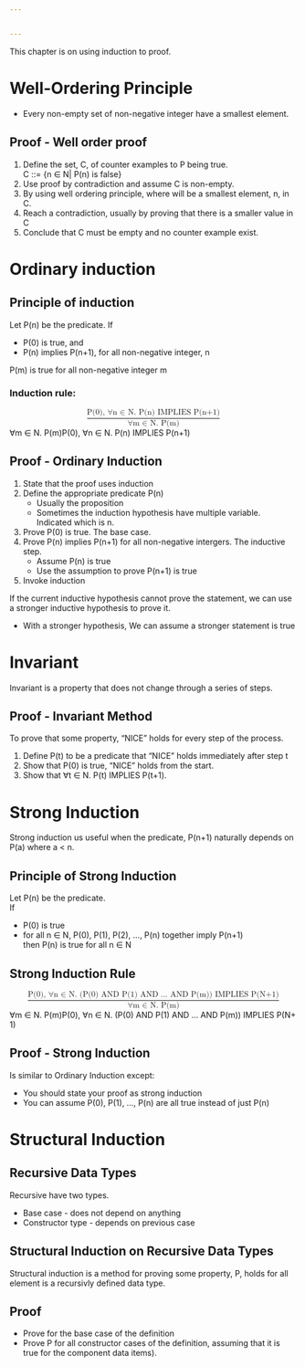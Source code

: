 ```yaml
---


---
```


<p>This chapter is on using induction to proof.</p>
<h1 id="well-ordering-principle">Well-Ordering Principle</h1>
<ul>
<li>Every non-empty set of non-negative integer have a smallest element.</li>
</ul>
<h2 id="proof---well-order-proof">Proof - Well order proof</h2>
<ol>
<li>Define the set, C, of counter examples to P being true.<br>
C ::= {n ∈ N| P(n) is false}</li>
<li>Use proof by contradiction and assume C is non-empty.</li>
<li>By using well ordering principle, where will be a smallest element, n, in C.</li>
<li>Reach a contradiction, usually by proving that there is a smaller value in C</li>
<li>Conclude that C must be empty and no counter example exist.</li>
</ol>
<h1 id="ordinary-induction">Ordinary induction</h1>
<h2 id="principle-of-induction">Principle of induction</h2>
<p>Let P(n) be the predicate. If</p>
<ul>
<li>P(0) is true, and</li>
<li>P(n) implies P(n+1), for all non-negative integer, n</li>
</ul>
<p>P(m) is true for all non-negative integer m</p>
<h3 id="induction-rule">Induction rule:</h3>
<p><span class="katex--display"><span class="katex-display"><span class="katex"><span class="katex-mathml"><math xmlns="http://www.w3.org/1998/Math/MathML" display="block"><semantics><mrow><mfrac><mtext>P(0),&nbsp;∀n&nbsp;∈&nbsp;N.&nbsp;P(n)&nbsp;IMPLIES&nbsp;P(n+1)</mtext><mtext>∀m&nbsp;∈&nbsp;N.&nbsp;P(m)</mtext></mfrac></mrow><annotation encoding="application/x-tex">
\frac{\text{P(0), ∀n ∈ N. P(n) IMPLIES P(n+1)}}
{\text{∀m ∈ N. P(m)}}
</annotation></semantics></math></span><span class="katex-html" aria-hidden="true"><span class="base"><span class="strut" style="height: 2.363em; vertical-align: -0.936em;"></span><span class="mord"><span class="mopen nulldelimiter"></span><span class="mfrac"><span class="vlist-t vlist-t2"><span class="vlist-r"><span class="vlist" style="height: 1.427em;"><span class="" style="top: -2.314em;"><span class="pstrut" style="height: 3em;"></span><span class="mord"><span class="mord text"><span class="mord">∀m&nbsp;∈&nbsp;N.&nbsp;P(m)</span></span></span></span><span class="" style="top: -3.23em;"><span class="pstrut" style="height: 3em;"></span><span class="frac-line" style="border-bottom-width: 0.04em;"></span></span><span class="" style="top: -3.677em;"><span class="pstrut" style="height: 3em;"></span><span class="mord"><span class="mord text"><span class="mord">P(0),&nbsp;∀n&nbsp;∈&nbsp;N.&nbsp;P(n)&nbsp;IMPLIES&nbsp;P(n+1)</span></span></span></span></span><span class="vlist-s">​</span></span><span class="vlist-r"><span class="vlist" style="height: 0.936em;"><span class=""></span></span></span></span></span><span class="mclose nulldelimiter"></span></span></span></span></span></span></span></p>
<h2 id="proof---ordinary-induction">Proof - Ordinary Induction</h2>
<ol>
<li>State that the proof uses induction</li>
<li>Define the appropriate predicate P(n)
<ul>
<li>Usually the proposition</li>
<li>Sometimes the induction hypothesis have multiple variable. Indicated which is n.</li>
</ul>
</li>
<li>Prove P(0) is true. The base case.</li>
<li>Prove P(n) implies P(n+1) for all non-negative intergers. The inductive step.
<ul>
<li>Assume P(n) is true</li>
<li>Use the assumption to prove P(n+1) is true</li>
</ul>
</li>
<li>Invoke induction</li>
</ol>
<p>If the current inductive hypothesis cannot prove the statement, we can use a stronger inductive hypothesis to prove it.</p>
<ul>
<li>With a stronger hypothesis, We can assume a stronger statement is true</li>
</ul>
<h1 id="invariant">Invariant</h1>
<p>Invariant is a property that does not change through a series of steps.</p>
<h2 id="proof---invariant-method">Proof - Invariant Method</h2>
<p>To prove that some property, “NICE” holds for every step of the process.</p>
<ol>
<li>Define P(t) to be a predicate that “NICE” holds immediately after step t</li>
<li>Show that P(0) is true, “NICE” holds from the start.</li>
<li>Show that ∀t ∈ N. P(t) IMPLIES P(t+1).</li>
</ol>
<h1 id="strong-induction">Strong Induction</h1>
<p>Strong induction us useful when the predicate, P(n+1) naturally depends on P(a) where a &lt; n.</p>
<h2 id="principle-of-strong-induction">Principle of Strong Induction</h2>
<p>Let P(n) be the predicate.<br>
If</p>
<ul>
<li>P(0) is true</li>
<li>for all n ∈ N, P(0), P(1), P(2), …, P(n) together imply P(n+1)<br>
then P(n) is true for all n ∈ N</li>
</ul>
<h2 id="strong-induction-rule">Strong Induction Rule</h2>
<p><span class="katex--display"><span class="katex-display"><span class="katex"><span class="katex-mathml"><math xmlns="http://www.w3.org/1998/Math/MathML" display="block"><semantics><mrow><mfrac><mtext>P(0),&nbsp;∀n&nbsp;∈&nbsp;N.&nbsp;(P(0)&nbsp;AND&nbsp;P(1)&nbsp;AND&nbsp;...&nbsp;AND&nbsp;P(m))&nbsp;IMPLIES&nbsp;P(N+1)</mtext><mtext>∀m&nbsp;∈&nbsp;N.&nbsp;P(m)</mtext></mfrac></mrow><annotation encoding="application/x-tex">
\frac{\text{P(0), ∀n ∈ N. (P(0) AND P(1) AND ... AND P(m)) IMPLIES P(N+1)}}
{\text{∀m ∈ N. P(m)}}
</annotation></semantics></math></span><span class="katex-html" aria-hidden="true"><span class="base"><span class="strut" style="height: 2.363em; vertical-align: -0.936em;"></span><span class="mord"><span class="mopen nulldelimiter"></span><span class="mfrac"><span class="vlist-t vlist-t2"><span class="vlist-r"><span class="vlist" style="height: 1.427em;"><span class="" style="top: -2.314em;"><span class="pstrut" style="height: 3em;"></span><span class="mord"><span class="mord text"><span class="mord">∀m&nbsp;∈&nbsp;N.&nbsp;P(m)</span></span></span></span><span class="" style="top: -3.23em;"><span class="pstrut" style="height: 3em;"></span><span class="frac-line" style="border-bottom-width: 0.04em;"></span></span><span class="" style="top: -3.677em;"><span class="pstrut" style="height: 3em;"></span><span class="mord"><span class="mord text"><span class="mord">P(0),&nbsp;∀n&nbsp;∈&nbsp;N.&nbsp;(P(0)&nbsp;AND&nbsp;P(1)&nbsp;AND&nbsp;...&nbsp;AND&nbsp;P(m))&nbsp;IMPLIES&nbsp;P(N+1)</span></span></span></span></span><span class="vlist-s">​</span></span><span class="vlist-r"><span class="vlist" style="height: 0.936em;"><span class=""></span></span></span></span></span><span class="mclose nulldelimiter"></span></span></span></span></span></span></span></p>
<h2 id="proof---strong-induction">Proof - Strong Induction</h2>
<p>Is similar to Ordinary Induction except:</p>
<ul>
<li>You should state your proof as strong induction</li>
<li>You can assume P(0), P(1), …, P(n) are all true instead of just P(n)</li>
</ul>
<h1 id="structural-induction">Structural Induction</h1>
<h2 id="recursive-data-types">Recursive Data Types</h2>
<p>Recursive have two types.</p>
<ul>
<li>Base case - does not depend on anything</li>
<li>Constructor type - depends on previous case</li>
</ul>
<h2 id="structural-induction-on-recursive-data-types">Structural Induction on Recursive Data Types</h2>
<p>Structural induction is a method for proving some property, P, holds for all element is a recursivly defined data type.</p>
<h2 id="proof">Proof</h2>
<ul>
<li>Prove for the base case of the definition</li>
<li>Prove P for all constructor cases of the definition, assuming that it is true for the component data items).</li>
</ul>

